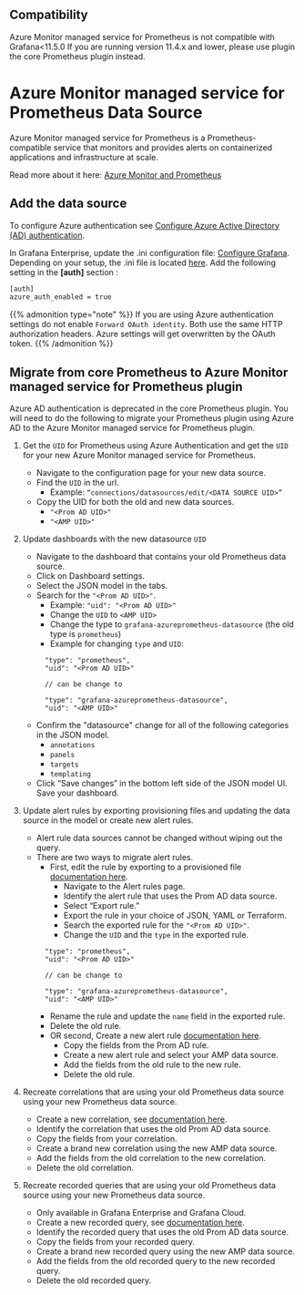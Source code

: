 ## Compatibility

Azure Monitor managed service for Prometheus is not compatible with Grafana<11.5.0 If you are running version 11.4.x and lower, please use plugin the core Prometheus plugin instead.

# Azure Monitor managed service for Prometheus Data Source

Azure Monitor managed service for Prometheus is a Prometheus-compatible service that monitors and provides alerts on containerized applications and infrastructure at scale.

Read more about it here: [Azure Monitor and Prometheus](https://learn.microsoft.com/en-us/azure/azure-monitor/metrics/prometheus-metrics-overview)

## Add the data source

To configure Azure authentication see [Configure Azure Active Directory (AD) authentication](https://grafana.com/docs/grafana/latest/datasources/azure-monitor/#configure-azure-active-directory-ad-authentication).

In Grafana Enterprise, update the .ini configuration file: [Configure Grafana](https://grafana.com/docs/grafana/latest/setup-grafana/configure-grafana/). Depending on your setup, the .ini file is located [here](https://grafana.com/docs/grafana/latest/setup-grafana/configure-grafana/#configuration-file-location).
Add the following setting in the **[auth]** section :

```bash
[auth]
azure_auth_enabled = true
```

{{% admonition type="note" %}}
If you are using Azure authentication settings do not enable `Forward OAuth identity`. Both use the same HTTP authorization headers. Azure settings will get overwritten by the OAuth token.
{{% /admonition %}}

## Migrate from core Prometheus to Azure Monitor managed service for Prometheus plugin

Azure AD authentication is deprecated in the core Prometheus plugin. You will need to do the following to migrate your Prometheus plugin using Azure AD to the Azure Monitor managed service for Prometheus plugin.

1. Get the `UID` for Prometheus using Azure Authentication and get the `UID` for your new Azure Monitor managed service for Prometheus.
    - Navigate to the configuration page for your new data source.
    - Find the `UID` in the url.
      - Example: `“connections/datasources/edit/<DATA SOURCE UID>”`
    - Copy the UID for both the old and new data sources.
      - `"<Prom AD UID>"`
      - `"<AMP UID>"`

2. Update dashboards with the new datasource `UID`
    - Navigate to the dashboard that contains your old Prometheus data source.
    - Click on Dashboard settings.
    - Select the JSON model in the tabs.
    - Search for the `"<Prom AD UID>"`.
      - Example: `"uid": "<Prom AD UID>"`
      - Change the `UID` to `<AMP UID>`
      - Change the type to `grafana-azureprometheus-datasource` (the old type is `prometheus`)
      - Example for changing `type` and `UID`:
      ```
        "type": "prometheus",
        "uid": "<Prom AD UID>"

        // can be change to

        "type": "grafana-azureprometheus-datasource",
        "uid": "<AMP UID>"
      ```
    - Confirm the "datasource" change for all of the following categories in the JSON model.
      - `annotations`
      - `panels`
      - `targets`
      - `templating`
    - Click “Save changes” in the bottom left side of the JSON model UI.
  Save your dashboard.

2. Update alert rules by exporting provisioning files and updating the data source in the model or create new alert rules.
    - Alert rule data sources cannot be changed without wiping out the query.
    - There are two ways to migrate alert rules.
      - First, edit the rule by exporting to a provisioned file [documentation here](https://grafana.com/docs/grafana/latest/alerting/set-up/provision-alerting-resources/export-alerting-resources/#export-alerting-resources).
        - Navigate to the Alert rules page.
        - Identify the alert rule that uses the Prom AD data source.
        - Select “Export rule.”
        - Export the rule in your choice of JSON, YAML or Terraform.
        - Search the exported rule for the `"<Prom AD UID>"`.
        - Change the `UID` and the `type` in the exported rule.
      ```
        "type": "prometheus",
        "uid": "<Prom AD UID>"

        // can be change to

        "type": "grafana-azureprometheus-datasource",
        "uid": "<AMP UID>"
      ```
        - Rename the rule and update the `name` field in the exported rule.
        - Delete the old rule.
      - OR second, Create a new alert rule [documentation here](https://grafana.com/tutorials/alerting-get-started/).
        - Copy the fields from the Prom AD rule.
        - Create a new alert rule and select your AMP data source.
        - Add the fields from the old rule to the new rule.
        - Delete the old rule.

3. Recreate correlations that are using your old Prometheus data source using your new Prometheus data source.
    - Create a new correlation, see [documentation here](https://grafana.com/docs/grafana/latest/administration/correlations/create-a-new-correlation/).
    - Identify the correlation that uses the old Prom AD data source.
    - Copy the fields from your correlation.
    - Create a brand new correlation using the new AMP data source.
    - Add the fields from the old correlation to the new correlation.
    - Delete the old correlation.

4. Recreate recorded queries that are using your old Prometheus data source using your new Prometheus data source.
    - Only available in Grafana Enterprise and Grafana Cloud.
    - Create a new recorded query, see [documentation here](https://grafana.com/docs/grafana/latest/administration/correlations/create-a-new-correlation/).
    - Identify the recorded query that uses the old Prom AD data source.
    - Copy the fields from your recorded query.
    - Create a brand new recorded query using the new AMP data source.
    - Add the fields from the old recorded query to the new recorded query.
    - Delete the old recorded query.
